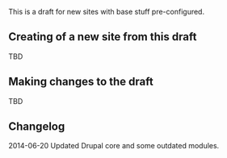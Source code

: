 
This is a draft for new sites with base stuff pre-configured.

## Creating of a new site from this draft

TBD

## Making changes to the draft

TBD

## Changelog

2014-06-20 Updated Drupal core and some outdated modules.
